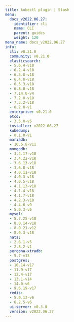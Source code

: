 ```yaml
---
title: kubectl plugin | Stash
menu:
  docs_v2022.06.27:
    identifier: cli
    name: CLI
    parent: guides
    weight: 120
menu_name: docs_v2022.06.27
info:
  cli: v0.21.0
  community: v0.21.0
  elasticsearch:
  - 5.6.4-v18
  - 6.2.4-v18
  - 6.3.0-v18
  - 6.4.0-v18
  - 6.5.3-v18
  - 6.8.0-v18
  - 7.14.0-v4
  - 7.2.0-v18
  - 7.3.2-v18
  - 8.2.0-v1
  enterprise: v0.21.0
  etcd:
  - 3.5.0-v5
  installer: v2022.06.27
  kubedump:
  - 0.1.0-v1
  mariadb:
  - 10.5.8-v11
  mongodb:
  - 3.4.17-v18
  - 3.4.22-v18
  - 3.6.13-v18
  - 3.6.8-v18
  - 4.0.11-v18
  - 4.0.3-v18
  - 4.0.5-v18
  - 4.1.13-v18
  - 4.1.4-v18
  - 4.1.7-v18
  - 4.2.3-v18
  - 4.4.6-v9
  - 5.0.3-v6
  mysql:
  - 5.7.25-v18
  - 8.0.14-v18
  - 8.0.21-v12
  - 8.0.3-v18
  nats:
  - 2.6.1-v5
  - 2.8.2-v1
  percona-xtradb:
  - 5.7-v13
  postgres:
  - 10.14-v17
  - 11.9-v17
  - 12.4-v17
  - 13.1-v14
  - 14.0-v6
  - 9.6.19-v17
  redis:
  - 5.0.13-v6
  - 6.2.5-v6
  ui-server: v0.3.0
  version: v2022.06.27
---
```


